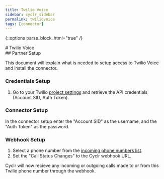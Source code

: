 ```yaml
---
title: Twilio Voice
sidebar: cyclr_sidebar
permalink: twiliovoice
tags: [connector]
---
```

{::options parse_block_html="true" /}
<section class="card">
# Twilio Voice


</section>
<section class="card">
## Partner Setup

This document will explain what is needed to setup access to Twilio Voice and install the connector.

### Credentials Setup

1. Go to your Twilio [project settings](https://www.twilio.com/console/project/settings) and retrieve the API credentials (Account SID, Auth Token).

### Connector Setup

In the connector setup enter the "Account SID" as the username, and the "Auth Token" as the password.

### Webhook Setup

1. Select a phone number from the [incoming phone numbers list](https://www.twilio.com/console/phone-numbers/incoming).
2. Set the "Call Status Changes" to the Cyclr webhook URL.

Cyclr will now recieve any incoming or outgoing calls made to or from this Twilio phone number through the webhook.

</section>
